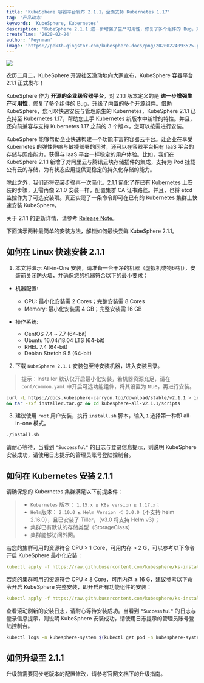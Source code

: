 ```yaml
---
title: 'KubeSphere 容器平台发布 2.1.1，全面支持 Kubernetes 1.17'
tag: '产品动态'
keywords: 'KubeSphere, Kubernetes'
description: 'KubeSphere 2.1.1 进一步增强了生产可用性，修复了多个组件的 Bug，升级了内置的多个开源组件。'
createTime: '2020-02-24'
author: 'Feynman'
image: 'https://pek3b.qingstor.com/kubesphere-docs/png/20200224093525.png'
---
```


![](https://pek3b.qingstor.com/kubesphere-docs/png/20200224093525.png)

农历二月二，KubeSphere 开源社区激动地向大家宣布，KubeSphere 容器平台 2.1.1 正式发布！

KubeSphere 作为 **开源的企业级容器平台**，对 2.1.1 版本定义的是 **进一步增强生产可用性**，修复了多个组件的 Bug，升级了内置的多个开源组件。借助 KubeSphere，您可以快速安装与管理原生的 Kubernetes，KubeSphere 2.1.1 已支持至 Kubernetes 1.17，帮助您上手 Kubernetes 新版本中新增的特性。并且，还向前兼容与支持 Kubernetes 1.17 之前的 3 个版本，您可以按需进行安装。

KubeSphere 能够帮助企业快速构建一个功能丰富的容器云平台。让企业在享受 Kubernetes 的弹性伸缩与敏捷部署的同时，还可以在容器平台拥有 IaaS 平台的存储与网络能力，获得与 IaaS 平台一样稳定的用户体验。比如，我们在 KubeSphere 2.1.1 新增了对阿里云与腾讯云块存储插件的集成，支持为 Pod 挂载公有云的存储，为有状态应用提供更稳定的持久化存储的能力。

除此之外，我们还将安装步骤再一次简化。2.1.1 简化了在已有 Kubernetes 上安装的步骤，无需再像 2.1.0 安装一样，配置集群 CA 证书路径。并且，也将 etcd 监控作为了可选安装项。真正实现了一条命令即可在已有的 Kubernetes 集群上快速安装 KubeSphere。

关于 2.1.1 的更新详情，请参考 [Release Note](https://kubesphere.com.cn/docs/v2.1/zh-CN/release/release-v211/)。

下面演示两种最简单的安装方法，解锁如何最快尝鲜 KubeSphere 2.1.1。

## 如何在 Linux 快速安装 2.1.1

1. 本文将演示 All-in-One 安装，请准备一台干净的机器（虚拟机或物理机），安装前关闭防火墙，并确保您的机器符合以下的最小要求：

- 机器配置:

    - CPU: 最小化安装需 2 Cores；完整安装需 8 Cores
    - Memory: 最小化安装需 4 GB；完整安装需 16 GB

- 操作系统:

    - CentOS 7.4 ~ 7.7 (64-bit)
    - Ubuntu 16.04/18.04 LTS (64-bit)
    - RHEL 7.4 (64-bit)
    - Debian Stretch 9.5 (64-bit)

2. 下载 `KubeSphere 2.1.1` 安装包至待安装机器，进入安装目录。

> 提示：Installer 默认仅开启最小化安装，若机器资源充足，请在 `conf/common.yaml` 中开启可选功能组件，将其设置为 true，再进行安装。

```bash
curl -L https://docs.kubesphere-carryon.top/download/stable/v2.1.1 > installer.tar.gz \
&& tar -zxf installer.tar.gz && cd kubesphere-all-v2.1.1/scripts
```

3. 建议使用 `root` 用户安装，执行 `install.sh` 脚本，输入 `1` 选择第一种即 all-in-one 模式。

```bash
./install.sh
```

请耐心等待，当看到 `"Successful"` 的日志与登录信息提示，则说明 KubeSphere 安装成功，请使用日志提示的管理员账号登陆控制台。


## 如何在 Kubernetes 安装 2.1.1

请确保您的 Kubernetes 集群满足以下前提条件：

> - `Kubernetes` 版本： `1.15.x ≤ K8s version ≤ 1.17.x`；
> - `Helm`版本： `2.10.0 ≤ Helm Version ＜ 3.0.0`（不支持 helm 2.16.0），且已安装了 Tiller，（v3.0 将支持 Helm v3）；
> - 集群已有默认的存储类型（StorageClass）
> - 集群能够访问外网。

若您的集群可用的资源符合 CPU > 1 Core，可用内存 > 2 G，可以参考以下命令开启 KubeSphere 最小化安装：

```yaml
kubectl apply -f https://raw.githubusercontent.com/kubesphere/ks-installer/master/kubesphere-minimal.yaml
```

若您的集群可用的资源符合 CPU ≥ 8 Core，可用内存 ≥ 16 G，建议参考以下命令开启 KubeSphere 完整安装，即开启所有功能组件的安装：

```yaml
kubectl apply -f https://raw.githubusercontent.com/kubesphere/ks-installer/master/kubesphere-complete-setup.yaml
```

查看滚动刷新的安装日志，请耐心等待安装成功。当看到 `"Successful"` 的日志与登录信息提示，则说明 KubeSphere 安装成功，请使用日志提示的管理员账号登陆控制台。

```bash
kubectl logs -n kubesphere-system $(kubectl get pod -n kubesphere-system -l app=ks-install -o jsonpath='{.items[0].metadata.name}') -f
```

## 如何升级至 2.1.1

升级前需要同步老版本的配置修改，请参考官网文档下的升级指南。
